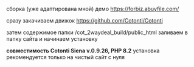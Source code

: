 сборка (уже адаптирована мной)
демо https://forbiz.abuyfile.com/ 


сразу закачиваем движок
https://github.com/Cotonti/Cotonti

затем содержимое папки /cot_2waydeal_build/public_html
заливаем в папку сайта и начинаем установку

**совместимость Cotonti Siena v.0.9.26, PHP 8.2**
установка рекомендуется только на чистый сайт с нуля
